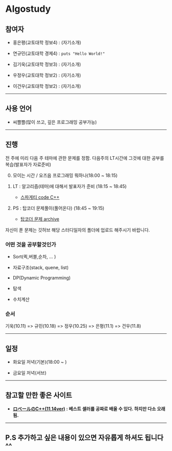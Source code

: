 # Algostudy

## 참여자

- 홍은평(교토대학 정보4) : (자기소개)

- 연규민(교토대학 경제4) : `puts "Hello World!"`

- 김기욱(교토대학 정보3) : (자기소개)

- 우정우(교토대학 정보2) : (자기소개)

- 이건우(교토대학 정보2) : (자기소개)

---

## 사용 언어
- 씨쁠쁠(많이 쓰고, 깊은 프로그래밍 공부가능)

---

## 진행

전 주에 미리 다음 주 테마에 관한 문제를 정함.
다음주의 LT시간에 그것에 대한 공부를 복습(발표자가 자료준비)

0. 모이는 시간 / 요즈음 프로그래밍 뭐하나(18:00 ~ 18:15)

1. LT : 알고리즘(테마)에 대해서 발표자가 준비 (18:15 ~ 18:45)

    - [스파게티 code C++](http://www.prefield.com/algorithm/)

2. PS : 탑코더 문제풀이(풀어온다) (18:45 ~ 19:15)

    - [탑코더 문제 archive](https://community.topcoder.com/stat?c=problem_statement&pm=13885)

자신이 푼 문제는 깃허브 해당 스터디일자의 폴더에 업로드 해주시기 바랍니다.

### 어떤 것을 공부할것인가
  - Sort(퀵,버블,순차, ... )

  - 자료구조(stack, quene, list)

  - DP(Dynamic Programming)

  - 탐색

  - 수치계산

### 순서
기욱(10.11) => 규민(10.18) => 정우(10.25) => 은평(11.1) => 건우(11.8)

---

## 일정
- 화요일 저녁(기본)(18:00 ~ )

- 금요일 저녁(서브)

---

## 참고할 만한 좋은 사이트
- **[ロベールのC++(11,14ver)](http://www7b.biglobe.ne.jp/~robe/cpphtml/) : 베스트 셀러를 공짜로 배울 수 있다. 하지만 다소 오래됨.**

---

## P.S 추가하고 싶은 내용이 있으면 자유롭게 하셔도 됩니다 ^^